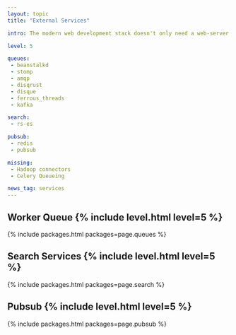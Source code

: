 ```yaml
---
layout: topic
title: "External Services"

intro: The modern web development stack doesn't only need a web-server but is often built on a range of external services to provide specific features, from worker queues over search and pubsub, rust support for these is seriously lacking at the moment. Be sure you are able to build the connection yourself if needed.

level: 5

queues:
 - beanstalkd
 - stomp
 - amqp
 - disqrust
 - disque
 - ferrous_threads
 - kafka

search:
 - rs-es

pubsub:
 - redis
 - pubsub

missing:
 - Hadoop connectors
 - Celery Queueing

news_tag: services
---
```



<h2>Worker Queue  {% include level.html level=5 %}</h2>

{% include packages.html packages=page.queues %}

<h2>Search Services  {% include level.html level=5 %}</h2>

{% include packages.html packages=page.search %}

<h2>Pubsub  {% include level.html level=5 %}</h2>

{% include packages.html packages=page.pubsub %}
